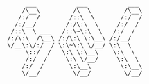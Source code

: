 <pre style="text-align: center;">

                           ___           ___           ___       ___       ___     
                          /\__\         /\  \         /\__\     /\__\     /\  \    
                         /:/  /        /::\  \       /:/  /    /:/  /    /::\  \   
                        /:/__/        /:/\:\  \     /:/  /    /:/  /    /:/\:\  \  
                       /::\  \ ___   /::\~\:\  \   /:/  /    /:/  /    /:/  \:\  \ 
                      /:/\:\  /\__\ /:/\:\ \:\__\ /:/__/    /:/__/    /:/__/ \:\__\
                      \/__\:\/:/  / \:\~\:\ \/__/ \:\  \    \:\  \    \:\  \ /:/  /
                           \::/  /   \:\ \:\__\    \:\  \    \:\  \    \:\  /:/  / 
                           /:/  /     \:\ \/__/     \:\  \    \:\  \    \:\/:/  /  
                          /:/  /       \:\__\        \:\__\    \:\__\    \::/  /   
                          \/__/         \/__/         \/__/     \/__/     \/__/    

</pre>